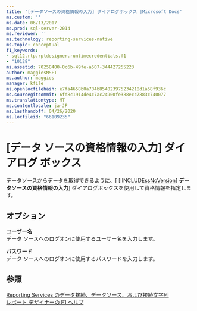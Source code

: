```yaml
---
title: '[データソースの資格情報の入力] ダイアログボックス |Microsoft Docs'
ms.custom: ''
ms.date: 06/13/2017
ms.prod: sql-server-2014
ms.reviewer: ''
ms.technology: reporting-services-native
ms.topic: conceptual
f1_keywords:
- sql12.rtp.rptdesigner.runtimecredentials.f1
- "10128"
ms.assetid: 70258400-0c6b-49fe-a507-344427255223
author: maggiesMSFT
ms.author: maggies
manager: kfile
ms.openlocfilehash: e7fa4658b0a784b854023975234218d1a58f936c
ms.sourcegitcommit: 6fd8c1914de4c7ac24900fe388ecc7883c740077
ms.translationtype: MT
ms.contentlocale: ja-JP
ms.lasthandoff: 04/26/2020
ms.locfileid: "66109235"
---
```

# <a name="enter-data-source-credentials-dialog-box"></a>[データ ソースの資格情報の入力] ダイアログ ボックス
  データソースからデータを取得できるように、[ [!INCLUDE[ssNoVersion](../includes/ssnoversion-md.md)] **データソースの資格情報の入力**] ダイアログボックスを使用して資格情報を指定します。  
  
## <a name="options"></a>オプション  
 **ユーザー名**  
 データ ソースへのログオンに使用するユーザー名を入力します。  
  
 **パスワード**  
 データ ソースへのログオンに使用するパスワードを入力します。  
  
## <a name="see-also"></a>参照  
 [Reporting Services のデータ接続、データソース、および接続文字列](../../2014/reporting-services/data-connections-data-sources-and-connection-strings-in-reporting-services.md)   
 [レポート デザイナーの F1 ヘルプ](tools/report-designer-f1-help.md)  
  
  
